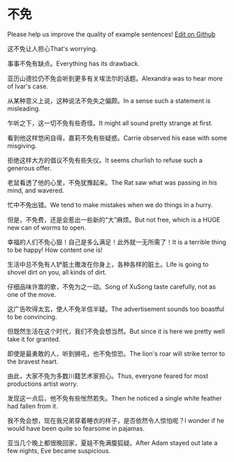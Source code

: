 # 不免

Please help us improve the quality of example sentences! [Edit on Github](https://github.com/jiyushe/jiyu-example-sentence-source/blob/main/chinese/bumian.md)

<p><span class="chinese">这不免让人担心</span><span class="english">That's worrying.</span></p>

<p><span class="chinese">事事不免有缺点。</span><span class="english">Everything has its drawback.</span></p>

<p><span class="chinese">亚历山德拉仍不免会听到更多有关埃法尔的话题。</span><span class="english">Alexandra was to hear more of Ivar's case.</span></p>

<p><span class="chinese">从某种意义上说，这种说法不免失之偏颇。</span><span class="english">In a sense such a statement is misleading.</span></p>

<p><span class="chinese">乍听之下，这一切不免有些奇怪。</span><span class="english">It might all sound pretty strange at first.</span></p>

<p><span class="chinese">看到他这样悠闲自得，嘉莉不免有些疑惑。</span><span class="english">Carrie observed his ease with some misgiving.</span></p>

<p><span class="chinese">拒绝这样大方的倡议不免有些失仪。</span><span class="english">It seems churlish to refuse such a generous offer.</span></p>

<p><span class="chinese">老鼠看透了他的心里，不免犹豫起来。</span><span class="english">The Rat saw what was passing in his mind, and wavered.</span></p>

<p><span class="chinese">忙中不免出错。</span><span class="english">We tend to make mistakes when we do things in a hurry.</span></p>

<p><span class="chinese">但是，不免费，还是会惹出一些新的“大”麻烦。</span><span class="english">But not free, which is a HUGE new can of worms to open.</span></p>

<p><span class="chinese">幸福的人们不免心狠！自己是多么满足！此外就一无所需了！</span><span class="english">It is a terrible thing to be happy! How content one is!</span></p>

<p><span class="chinese">生活中总不免有人铲脏土撒泼在你身上，各种各样的脏土。</span><span class="english">Life is going to shovel dirt on you, all kinds of dirt.</span></p>

<p><span class="chinese">仔细品味许嵩的歌，不免为之一动。</span><span class="english">Song of XuSong taste carefully, not as one of the move.</span></p>

<p><span class="chinese">这广告吹得太玄，使人不免半信半疑。</span><span class="english">The advertisement sounds too boastful to be convincing.</span></p>

<p><span class="chinese">但既然生活在这个时代，我们不免会想当然。</span><span class="english">But since it is here we pretty well take it for granted.</span></p>

<p><span class="chinese">即使是最勇敢的人，听到狮吼，也不免惊恐。</span><span class="english">The lion's roar will strike terror to the bravest heart.</span></p>

<p><span class="chinese">由此，大家不免为多数川籍艺术家担心。</span><span class="english">Thus, everyone feared for most productions artist worry.</span></p>

<p><span class="chinese">发现这一点后，他不免有些怅然若失。</span><span class="english">Then he noticed a single white feather had fallen from it.</span></p>

<p><span class="chinese">我不免会想，现在我兄弟穿着睡衣的样子，是否依然令人惊怕呢？</span><span class="english">I wonder if he would have been quite so fearsome in pajamas.</span></p>

<p><span class="chinese">亚当几个晚上都很晚回家，夏娃不免满腹狐疑。</span><span class="english">After Adam stayed out late a few nights, Eve became suspicious.</span></p>


